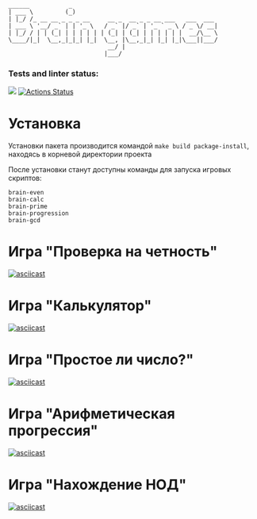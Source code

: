 ```  
______           _                                         
| ___ \         (_)                                        
| |_/ /_ __ __ _ _ _ __     __ _  __ _ _ __ ___   ___  ___ 
| ___ \ '__/ _` | | '_ \   / _` |/ _` | '_ ` _ \ / _ \/ __|
| |_/ / | | (_| | | | | | | (_| | (_| | | | | | |  __/\__ \
\____/|_|  \__,_|_|_| |_|  \__, |\__,_|_| |_| |_|\___||___/
                            __/ |                          
                           |___/     
```  
### Tests and linter status:
<a href="https://codeclimate.com/github/Neyghyw/python-project-lvl1/maintainability"><img src="https://api.codeclimate.com/v1/badges/6b23f2878fd68f97a2b7/maintainability" /></a>
[![Actions Status](https://github.com/Neyghyw/python-project-lvl1/workflows/hexlet-check/badge.svg)](https://github.com/Neyghyw/python-project-lvl1/actions)

# Установка
Установки пакета производится командой ```make build package-install```, находясь в корневой директории проекта

После установки станут доступны команды для запуска игровых скриптов:
```
brain-even
brain-calc
brain-prime
brain-progression
brain-gcd
```

# Игра "Проверка на четность"

[![asciicast](https://asciinema.org/a/4ZFmpkEnmPiOY7L2bxToojmlu.svg)](https://asciinema.org/a/4ZFmpkEnmPiOY7L2bxToojmlu)

# Игра "Калькулятор"

[![asciicast](https://asciinema.org/a/iGmKVdPd242z4Xu8qg48OEsmC.svg)](https://asciinema.org/a/iGmKVdPd242z4Xu8qg48OEsmC)

# Игра "Простое ли число?"

[![asciicast](https://asciinema.org/a/1zmgJUVaQvjcEPEOUNHteVO5i.svg)](https://asciinema.org/a/1zmgJUVaQvjcEPEOUNHteVO5i)

# Игра "Арифметическая прогрессия"

[![asciicast](https://asciinema.org/a/aAjzmIIJ7JpRONZmAmP7G3zvd.svg)](https://asciinema.org/a/aAjzmIIJ7JpRONZmAmP7G3zvd)

# Игра "Нахождение НОД"

[![asciicast](https://asciinema.org/a/lSYz0FujXhzNmjEUwWlQw7Kj2.svg)](https://asciinema.org/a/lSYz0FujXhzNmjEUwWlQw7Kj2)
